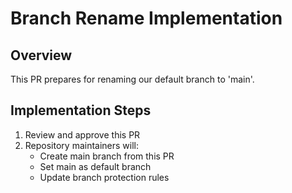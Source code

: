 # Branch Rename Implementation
## Overview
This PR prepares for renaming our default branch to 'main'.

## Implementation Steps
1. Review and approve this PR
2. Repository maintainers will:
   - Create main branch from this PR
   - Set main as default branch
   - Update branch protection rules

